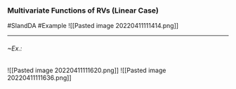 ### Multivariate Functions of RVs (Linear Case)
#SIandDA #Example
![[Pasted image 20220411111414.png]] 

---
###### ~Ex.:
![[Pasted image 20220411111620.png]]
![[Pasted image 20220411111636.png]]
